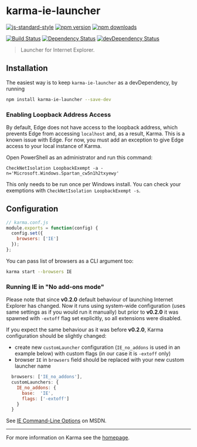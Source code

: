 # karma-ie-launcher

[![js-standard-style](https://img.shields.io/badge/code%20style-standard-brightgreen.svg?style=flat-square)](https://github.com/karma-runner/karma-ie-launcher)
 [![npm version](https://img.shields.io/npm/v/karma-ie-launcher.svg?style=flat-square)](https://www.npmjs.com/package/karma-ie-launcher) [![npm downloads](https://img.shields.io/npm/dm/karma-ie-launcher.svg?style=flat-square)](https://www.npmjs.com/package/karma-ie-launcher)

[![Build Status](https://img.shields.io/travis/karma-runner/karma-ie-launcher/master.svg?style=flat-square)](https://travis-ci.org/karma-runner/karma-ie-launcher) [![Dependency Status](https://img.shields.io/david/karma-runner/karma-ie-launcher.svg?style=flat-square)](https://david-dm.org/karma-runner/karma-ie-launcher) [![devDependency Status](https://img.shields.io/david/dev/karma-runner/karma-ie-launcher.svg?style=flat-square)](https://david-dm.org/karma-runner/karma-ie-launcher#info=devDependencies)

> Launcher for Internet Explorer.

## Installation

The easiest way is to keep `karma-ie-launcher` as a devDependency, by running

```bash
npm install karma-ie-launcher --save-dev
```

### Enabling Loopback Address Access
By default, Edge does not have access to the loopback address, which prevents Edge from accessing `localhost` and, as a result, Karma. This is a known issue with Edge. For now, you must add an exception to give Edge access to your local instance of Karma.

Open PowerShell as an administrator and run this command:
```
CheckNetIsolation LoopbackExempt -a -n='Microsoft.Windows.Spartan_cw5n1h2txyewy'
```

This only needs to be run once per Windows install. You can check your exemptions with `CheckNetIsolation LoopbackExempt -s`.

## Configuration
```js
// karma.conf.js
module.exports = function(config) {
  config.set({
    browsers: ['IE']
  });
};
```

You can pass list of browsers as a CLI argument too:
```bash
karma start --browsers IE
```

### Running IE in "No add-ons mode"

Please note that since **v0.2.0** default behaviour of launching Internet Explorer has changed.
Now it runs using system-wide configuration (uses same settings as if you would run it manually) but prior to **v0.2.0** it was spawned with `-extoff` flag set explicitly, so all extensions were disabled.

If you expect the same behaviour as it was before **v0.2.0**, Karma configuration should be slightly changed:
- create new `customLauncher` configuration (`IE_no_addons` is used in an example below) with custom flags (in our case it is `-extoff` only)
- browser `IE` in `browsers` field should be replaced with your new custom launcher name
```js
  browsers: ['IE_no_addons'],
  customLaunchers: {
    IE_no_addons: {
      base:  'IE',
      flags: ['-extoff']
    }
  }
```

See [IE Command-Line Options] on MSDN.

----

For more information on Karma see the [homepage].


[homepage]: http://karma-runner.github.com
[Specifying legacy document modes]: http://msdn.microsoft.com/en-us/library/ie/jj676915(v=vs.85).aspx
[IE Command-Line Options]: https://msdn.microsoft.com/en-us/library/hh826025(v=vs.85).aspx
